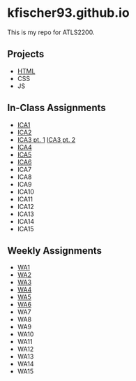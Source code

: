 # kfischer93.github.io

This is my repo for ATLS2200.

## Projects

- <a href="https://kfischer93.github.io/quarter-term/page5.html">HTML</a>
- CSS
- JS

## In-Class Assignments

- <a href="https://github.com/kfischer93/kfischer93.github.io/blob/main/Fischer_Katie_inclassactivity1.pdf">ICA1</a> 
- <a href="https://github.com/kfischer93/kfischer93.github.io/blob/main/Copy%20of%20ICA2%20--%20Exploring%20Directory%20Structures%20(Week%202).pdf">ICA2</a> 
- <a href="https://kfischer93.github.io/ica/ica3a-fischer.html"> ICA3 pt. 1</a> <a href="https://kfischer93.github.io/ica/ica3-part2/ica3-part2.html"> ICA3 pt. 2</a> 
- <a href="https://kfischer93.github.io/ica/ica4.html"> ICA4</a>
- <a href="https://kfischer93.github.io/ica/ica5.html"> ICA5</a>
- <a href="https://kfischer93.github.io/ica/ica6-part1.html"> ICA6</a>
- ICA7
- ICA8
- ICA9
- ICA10
- ICA11
- ICA12
- ICA13
- ICA14
- ICA15

## Weekly Assignments

- <a href="https://kfischer93.github.io/wa/wa1.html">WA1</a> 
- <a href="https://kfischer93.github.io/wa/wa2.html">WA2</a>
- <a href="https://kfischer93.github.io/wa/wa3.html">WA3</a>
- <a href="https://kfischer93.github.io/wa/wa4.html">WA4</a>
- <a href="https://kfischer93.github.io/wa/WA5.html">WA5</a>
- <a href="https://kfischer93.github.io/wa/wa6.html">WA6</a>
- WA7
- WA8
- WA9
- WA10
- WA11
- WA12
- WA13
- WA14
- WA15
